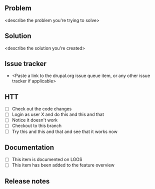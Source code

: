 ## Problem
<describe the problem you're trying to solve>

## Solution
<describe the solution you're created>

## Issue tracker
- <Paste a link to the drupal.org issue queue item, or any other issue tracker if applicable>

## HTT
- [ ] Check out the code changes
- [ ] Login as user X and do this and this and that
- [ ] Notice it doesn't work
- [ ] Checkout to this branch
- [ ] Try this and this and that and see that it works now

## Documentation
- [ ] This item is documented on LGOS
- [ ] This item has been added to the feature overview

## Release notes
<describe the release notes>
